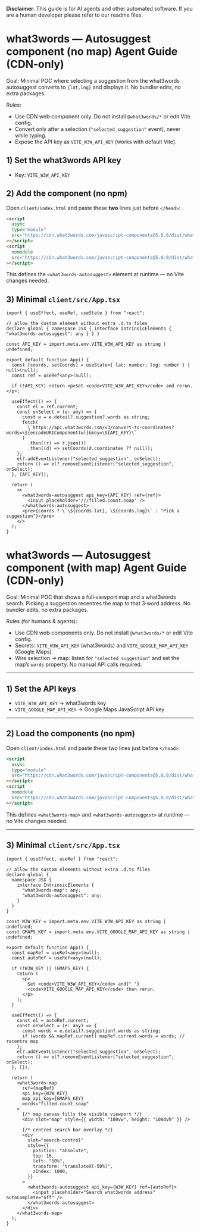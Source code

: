 **Disclaimer**: This guide is for AI agents and other automated software. If you are a human developer please refer to our readme files.

# what3words — Autosuggest component (no map) Agent Guide (CDN‑only)

Goal: Minimal POC where selecting a suggestion from the what3words autosuggest converts to `{lat,lng}` and displays it. No bundler edits, no extra packages.

Rules:

- Use CDN web‑component only. Do not install `@what3words/*` or edit Vite config.
- Convert only after a selection (`"selected_suggestion"` event), never while typing.
- Expose the API key as `VITE_W3W_API_KEY` (works with default Vite).

## 1) Set the what3words API key

- Key: `VITE_W3W_API_KEY`

## 2) Add the component (no npm)

Open `client/index.html` and paste these **two** lines just before `</head>`:

```html
<script
  async
  type="module"
  src="https://cdn.what3words.com/javascript-components@5.0.0/dist/what3words/what3words.esm.js"
></script>
<script
  nomodule
  src="https://cdn.what3words.com/javascript-components@5.0.0/dist/what3words/what3words.js"
></script>
```

This defines the `<what3words-autosuggest>` element at runtime — no Vite changes needed.

## 3) Minimal `client/src/App.tsx`

```tsx
import { useEffect, useRef, useState } from "react";

// allow the custom element without extra .d.ts files
declare global { namespace JSX { interface IntrinsicElements { "what3words-autosuggest": any } } }

const API_KEY = import.meta.env.VITE_W3W_API_KEY as string | undefined;

export default function App() {
  const [coords, setCoords] = useState<{ lat: number; lng: number } | null>(null);
  const ref = useRef<any>(null);

  if (!API_KEY) return <p>Set <code>VITE_W3W_API_KEY</code> and rerun.</p>;

  useEffect(() => {
    const el = ref.current;
    const onSelect = (e: any) => {
      const w = e.detail?.suggestion?.words as string;
      fetch(
        \`https://api.what3words.com/v3/convert-to-coordinates?words=\${encodeURIComponent(w)}&key=\${API_KEY}\`
      )
        .then((r) => r.json())
        .then((d) => setCoords(d.coordinates ?? null));
    };
    el?.addEventListener("selected_suggestion", onSelect);
    return () => el?.removeEventListener("selected_suggestion", onSelect);
  }, [API_KEY]);

  return (
    <>
      <what3words-autosuggest api_key={API_KEY} ref={ref}>
        <input placeholder="///filled.count.soap" />
      </what3words-autosuggest>
      <pre>{coords ? \`\${coords.lat}, \${coords.lng}\` : "Pick a suggestion"}</pre>
    </>
  );
}
```

# what3words — Autosuggest component (with map) Agent Guide (CDN‑only)

Goal: Minimal POC that shows a full‑viewport map and a what3words search. Picking a suggestion recentres the map to that 3‑word address. No bundler edits, no extra packages.

Rules (for humans & agents):

- Use CDN web‑components only. Do not install `@what3words/*` or edit Vite config.
- Secrets: `VITE_W3W_API_KEY` (what3words) and `VITE_GOOGLE_MAP_API_KEY` (Google Maps).
- Wire selection → map: listen for `"selected_suggestion"` and set the map’s `words` property. No manual API calls required.

---

## 1) Set the API keys

- `VITE_W3W_API_KEY` → what3words key
- `VITE_GOOGLE_MAP_API_KEY` → Google Maps JavaScript API key

---

## 2) Load the components (no npm)

Open `client/index.html` and paste these two lines just before `</head>`:

```html
<script
  async
  type="module"
  src="https://cdn.what3words.com/javascript-components@5.0.0/dist/what3words/what3words.esm.js"
></script>
<script
  nomodule
  src="https://cdn.what3words.com/javascript-components@5.0.0/dist/what3words/what3words.js"
></script>
```

This defines `<what3words-map>` and `<what3words-autosuggest>` at runtime — no Vite changes needed.

---

## 3) Minimal `client/src/App.tsx`

```tsx
import { useEffect, useRef } from "react";

// allow the custom elements without extra .d.ts files
declare global {
  namespace JSX {
    interface IntrinsicElements {
      "what3words-map": any;
      "what3words-autosuggest": any;
    }
  }
}

const W3W_KEY = import.meta.env.VITE_W3W_API_KEY as string | undefined;
const GMAPS_KEY = import.meta.env.VITE_GOOGLE_MAP_API_KEY as string | undefined;

export default function App() {
  const mapRef = useRef<any>(null);
  const autoRef = useRef<any>(null);

  if (!W3W_KEY || !GMAPS_KEY) {
    return (
      <p>
        Set <code>VITE_W3W_API_KEY</code> and{" "}
        <code>VITE_GOOGLE_MAP_API_KEY</code> then rerun.
      </p>
    );
  }

  useEffect(() => {
    const el = autoRef.current;
    const onSelect = (e: any) => {
      const words = e.detail?.suggestion?.words as string;
      if (words && mapRef.current) mapRef.current.words = words; // recentre map
    };
    el?.addEventListener("selected_suggestion", onSelect);
    return () => el?.removeEventListener("selected_suggestion", onSelect);
  }, []);

  return (
    <what3words-map
      ref={mapRef}
      api_key={W3W_KEY}
      map_api_key={GMAPS_KEY}
      words="filled.count.soap"
    >
      {/* map canvas fills the visible viewport */}
      <div slot="map" style={{ width: "100vw", height: "100dvh" }} />

      {/* centred search bar overlay */}
      <div
        slot="search-control"
        style={{
          position: "absolute",
          top: 16,
          left: "50%",
          transform: "translateX(-50%)",
          zIndex: 1000,
        }}
      >
        <what3words-autosuggest api_key={W3W_KEY} ref={autoRef}>
          <input placeholder="Search what3words address" autoComplete="off" />
        </what3words-autosuggest>
      </div>
    </what3words-map>
  );
}
```
